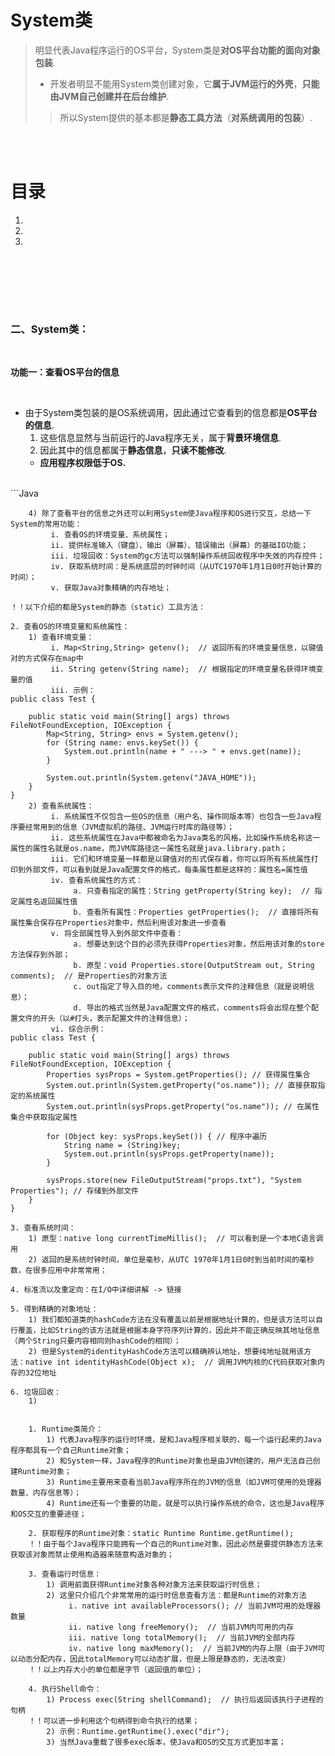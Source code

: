 # System类
> 明显代表Java程序运行的OS平台，System类是**对OS平台功能的面向对象包装**.
>
>   - 开发者明显不能用System类创建对象，它**属于JVM运行的外壳**，**只能由JVM自己创建并在后台维护**.
>> 所以System提供的基本都是**静态工具方法**（**对系统调用的包装**）.

<br><br>

# 目录

1. []()
2. []()
3. []()

<br><br>



<br><br>

### 二、System类：


<br>

**功能一：查看OS平台的信息**

<br>

- 由于System类包装的是OS系统调用，因此通过它查看到的信息都是**OS平台的信息**.
  1. 这些信息显然与当前运行的Java程序无关，属于**背景环境信息**.
  2. 因此其中的信息都属于**静态信息**，**只读不能修改**.
    - **应用程序权限低于OS.**

<br>
```Java

```
    4) 除了查看平台的信息之外还可以利用System使Java程序和OS进行交互，总结一下System的常用功能：
         i. 查看OS的环境变量、系统属性；
         ii. 提供标准输入（键盘）、输出（屏幕）、错误输出（屏幕）的基础IO功能；
         iii. 垃圾回收：System的gc方法可以强制操作系统回收程序中失效的内存控件；
         iv. 获取系统时间：是系统底层的时钟时间（从UTC1970年1月1日0时开始计算的时间）；
         v. 获取Java对象精确的内存地址；

！！以下介绍的都是System的静态（static）工具方法：

2. 查看OS的环境变量和系统属性：
    1) 查看环境变量：
         i. Map<String,String> getenv();  // 返回所有的环境变量信息，以键值对的方式保存在map中
         ii. String getenv(String name);  // 根据指定的环境变量名获得环境变量的值
         iii. 示例：
public class Test {

	public static void main(String[] args) throws FileNotFoundException, IOException {
		Map<String, String> envs = System.getenv();
		for (String name: envs.keySet()) {
			System.out.println(name + " ---> " + envs.get(name));
		}

		System.out.println(System.getenv("JAVA_HOME"));
	}
}
    2) 查看系统属性：
         i. 系统属性不仅包含一些OS的信息（用户名、操作同版本等）也包含一些Java程序要经常用到的信息（JVM虚拟机的路径、JVM运行时库的路径等）；
         ii. 这些系统属性在Java中都被命名为Java类名的风格，比如操作系统名称这一属性的属性名就是os.name，而JVM库路径这一属性名就是java.library.path；
         iii. 它们和环境变量一样都是以键值对的形式保存着，你可以将所有系统属性打印到外部文件，可以看到就是Java配置文件的格式，每条属性都是这样的：属性名=属性值
         iv. 查看系统属性的方式：
              a. 只查看指定的属性：String getProperty(String key);  // 指定属性名返回属性值
              b. 查看所有属性：Properties getProperties();  // 直接将所有属性集合保存在Properties对象中，然后利用该对象进一步查看
         v. 将全部属性导入到外部文件中查看：
              a. 想要达到这个目的必须先获得Properties对象，然后用该对象的store方法保存到外部；
              b. 原型：void Properties.store(OutputStream out, String comments);  // 是Properties的对象方法
              c. out指定了导入目的地，comments表示文件的注释信息（就是说明信息）；
              d. 导出的格式当然是Java配置文件的格式，comments将会出现在整个配置文件的开头（以#打头，表示配置文件的注释信息）；
         vi. 综合示例：
public class Test {

	public static void main(String[] args) throws FileNotFoundException, IOException {
		Properties sysProps = System.getProperties(); // 获得属性集合
		System.out.println(System.getProperty("os.name")); // 直接获取指定的系统属性
		System.out.println(sysProps.getProperty("os.name")); // 在属性集合中获取指定属性

		for (Object key: sysProps.keySet()) { // 程序中遍历
			String name = (String)key;
			System.out.println(sysProps.getProperty(name));
		}

		sysProps.store(new FileOutputStream("props.txt"), "System Properties"); // 存储到外部文件
	}
}

3. 查看系统时间：
    1) 原型：native long currentTimeMillis();  // 可以看到是一个本地C语言调用
    2) 返回的是系统时钟时间，单位是毫秒，从UTC 1970年1月1日0时到当前时间的毫秒数，在很多应用中非常常用；

4. 标准流以及重定向：在I/O中详细讲解 -> 链接

5. 得到精确的对象地址：
    1) 我们都知道类的hashCode方法在没有覆盖以前是根据地址计算的，但是该方法可以自行覆盖，比如String的该方法就是根据本身字符序列计算的，因此并不能正确反映其地址信息（两个String只要内容相同则hashCode的相同）；
    2) 但是System的identityHashCode方法可以精确辨认地址，想要纯地址就用该方法：native int identityHashCode(Object x);  // 调用JVM内核的C代码获取对象内存的32位地址

6. 垃圾回收：
    1)


    1. Runtime类简介：
        1) 代表Java程序的运行时环境，是和Java程序相关联的，每一个运行起来的Java程序都具有一个自己Runtime对象；
        2) 和System一样，Java程序的Runtime对象也是由JVM创建的，用户无法自己创建Runtime对象；
        3) Runtime主要用来查看当前Java程序所在的JVM的信息（如JVM可使用的处理器数量、内存信息等）；
        4) Runtime还有一个重要的功能，就是可以执行操作系统的命令，这也是Java程序和OS交互的重要途径；

    2. 获取程序的Runtime对象：static Runtime Runtime.getRuntime();
    ！！由于每个Java程序只能拥有一个自己的Runtime对象，因此必然是要提供静态方法来获取该对象而禁止使用构造器来随意构造对象的；

    3. 查看运行时信息：
        1) 调用前面获得Runtime对象各种对象方法来获取运行时信息；
        2) 这里只介绍几个非常常用的运行时信息查看方法：都是Runtime的对象方法
             i. native int availableProcessors(); // 当前JVM可用的处理器数量
             ii. native long freeMemory();  // 当前JVM内可用的内存
             iii. native long totalMemory();  // 当前JVM的全部内存
             iv. native long maxMemory();  // 当前JVM的内存上限（由于JVM可以动态分配内存，因此totalMemory可以动态扩展，但是上限是静态的，无法改变）
    ！！以上内存大小的单位都是字节（返回值的单位）；

    4. 执行Shell命令：
        1) Process exec(String shellCommand);  // 执行后返回该执行子进程的句柄
    ！！可以进一步利用这个句柄得到命令执行的结果；
        2) 示例：Runtime.getRuntime().exec("dir");
        3) 当然Java重载了很多exec版本，使Java和OS的交互方式更加丰富；
